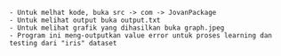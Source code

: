 
    - Untuk melhat kode, buka src -> com -> JovanPackage
    - Untuk melihat output buka output.txt
    - Untuk melihat grafik yang dihasilkan buka graph.jpeg
    - Program ini meng-outputkan value error untuk proses learning dan testing dari "iris" dataset

